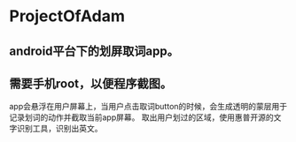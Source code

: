 # ProjectOfAdam
## android平台下的划屏取词app。
## 需要手机root，以便程序截图。
app会悬浮在用户屏幕上，当用户点击取词button的时候，会生成透明的蒙层用于记录划词的动作并截取当前app屏幕。
取出用户划过的区域，使用惠普开源的文字识别工具，识别出英文。

